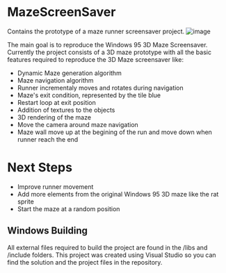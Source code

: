 # MazeScreenSaver
Contains the prototype of a maze runner screensaver project.
![image](https://drive.google.com/uc?export=view&1et19Y0vu-rlqaJnF5Af_iw4NQ2pNH3Y9)

The main goal is to reproduce the Windows 95 3D Maze Screensaver.
Currently the project consists of a 3D maze prototype with all the basic features required to reproduce the 3D Maze screensaver like:
- Dynamic Maze generation algorithm
- Maze navigation algorithm
- Runner incrementaly moves and rotates during navigation
- Maze's exit condition, represented by the tile blue
- Restart loop at exit position
- Addition of textures to the objects 
- 3D rendering of the maze
- Move the camera around maze navigation
- Maze wall move up at the begining of the run and move down when runner reach the end

# Next Steps
- Improve runner movement
- Add more elements from the original Windows 95 3D maze like the rat sprite
- Start the maze at a random position

## Windows Building
All external files required to build the project are found in the /libs and /include folders. 
This project was created using Visual Studio so you can find the solution and the project files in the repository.
